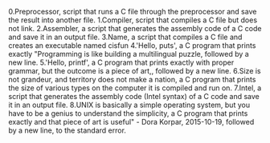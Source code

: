 0.Preprocessor, script that runs a C file through the preprocessor and save the result into another file. 1.Compiler, script that compiles a C file but does not link. 2.Assembler, a script that generates the assembly code of a C code and save it in an output file. 3.Name, a script that compiles a C file and creates an executable named cisfun 4.'Hello, puts', a C program that prints exactly "Programming is like building a multilingual puzzle, followed by a new line. 5.'Hello, printf', a C program that prints exactly with proper grammar, but the outcome is a piece of art,, followed by a new line. 6.Size is not grandeur, and territory does not make a nation, a C program that prints the size of various types on the computer it is compiled and run on. 7.Intel, a script that generates the assembly code (Intel syntax) of a C code and save it in an output file. 8.UNIX is basically a simple operating system, but you have to be a genius to understand the simplicity, a C program that prints exactly and that piece of art is useful" - Dora Korpar, 2015-10-19, followed by a new line, to the standard error.
